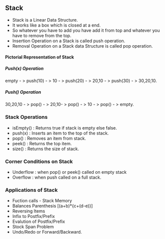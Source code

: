 
## Stack

- Stack is a Linear Data Structure.
- It works like a box which is closed at a end.
- So whatever you have to add you have add it from top and whatever you have to remove from the top.
- Insertion Operation on a Stack is called push operation.
- Removal Operation on a Stack data Structure is called pop operation.

#### Pictorial Representation of Stack

##### Push(x) Operation

empty  - > push(10) - > 10 - > push(20) - > 20,10 - > push(30) - > 30,20,10.

##### Push() Operation

30,20,10  - > pop() - > 20,10- > pop() - > 10  - > pop() - > empty.

### Stack Operations

- isEmpty() : Returns true if stack is empty else false.
- push(x) : Inserts an item to the top of the stack.
- pop() : Removes an item from stack.
- peek() : Returns the top item.
- size() : Returns the size of stack.

### Corner Conditions on Stack

- Underflow : when pop() or peek() called on empty stack
- Overflow : when push called on a full stack.

### Applications of Stack

- Fuction calls - Stack Memory
- Balances Parenthesis [(a+b)*{c+(d-e)}]
- Reversing Items
- Infix to Postfix/Prefix
- Evalution of Postfix/Prefix
- Stock Span Problem
- Undo/Redo or Forward/Backward.
